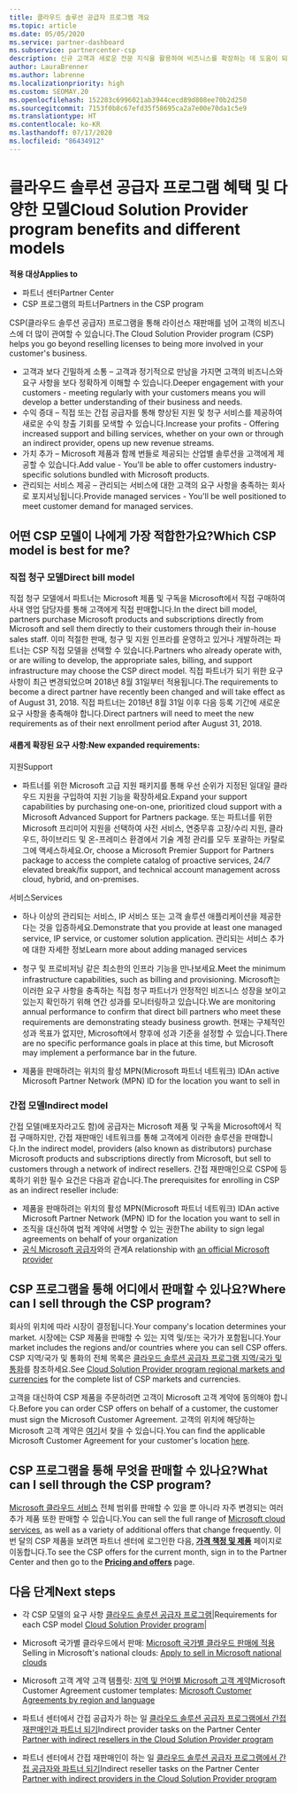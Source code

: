 ```yaml
---
title: 클라우드 솔루션 공급자 프로그램 개요
ms.topic: article
ms.date: 05/05/2020
ms.service: partner-dashboard
ms.subservice: partnercenter-csp
description: 신규 고객과 새로운 전문 지식을 활용하여 비즈니스를 확장하는 데 도움이 되는 클라우드 솔루션 공급자 프로그램의 혜택 및 여러 가지 모델에 대해 자세히 알아봅니다.
author: LauraBrenner
ms.author: labrenne
ms.localizationpriority: high
ms.custom: SEOMAY.20
ms.openlocfilehash: 152283c6996021ab3944cecd89d808ee70b2d250
ms.sourcegitcommit: 7153f0b8c67efd35f58695ca2a7e00e70da1c5e9
ms.translationtype: HT
ms.contentlocale: ko-KR
ms.lasthandoff: 07/17/2020
ms.locfileid: "86434912"
---
```

# <a name="cloud-solution-provider-program-benefits-and-different-models"></a><span data-ttu-id="142f9-103">클라우드 솔루션 공급자 프로그램 혜택 및 다양한 모델</span><span class="sxs-lookup"><span data-stu-id="142f9-103">Cloud Solution Provider program benefits and different models</span></span>

<span data-ttu-id="142f9-104">**적용 대상**</span><span class="sxs-lookup"><span data-stu-id="142f9-104">**Applies to**</span></span>

- <span data-ttu-id="142f9-105">파트너 센터</span><span class="sxs-lookup"><span data-stu-id="142f9-105">Partner Center</span></span>
- <span data-ttu-id="142f9-106">CSP 프로그램의 파트너</span><span class="sxs-lookup"><span data-stu-id="142f9-106">Partners in the CSP program</span></span>

<span data-ttu-id="142f9-107">CSP(클라우드 솔루션 공급자) 프로그램을 통해 라이선스 재판매를 넘어 고객의 비즈니스에 더 많이 관여할 수 있습니다.</span><span class="sxs-lookup"><span data-stu-id="142f9-107">The Cloud Solution Provider program (CSP) helps you go beyond reselling licenses to being more involved in your customer's business.</span></span>

- <span data-ttu-id="142f9-108">고객과 보다 긴밀하게 소통 – 고객과 정기적으로 만남을 가지면 고객의 비즈니스와 요구 사항을 보다 정확하게 이해할 수 있습니다.</span><span class="sxs-lookup"><span data-stu-id="142f9-108">Deeper engagement with your customers - meeting regularly with your customers means you will develop a better understanding of their business and needs.</span></span>
- <span data-ttu-id="142f9-109">수익 증대 – 직접 또는 간접 공급자를 통해 향상된 지원 및 청구 서비스를 제공하여 새로운 수익 창출 기회를 모색할 수 있습니다.</span><span class="sxs-lookup"><span data-stu-id="142f9-109">Increase your profits - Offering increased support and billing services, whether on your own or through an indirect provider, opens up new revenue streams.</span></span>  
- <span data-ttu-id="142f9-110">가치 추가 – Microsoft 제품과 함께 번들로 제공되는 산업별 솔루션을 고객에게 제공할 수 있습니다.</span><span class="sxs-lookup"><span data-stu-id="142f9-110">Add value - You'll be able to offer customers industry-specific solutions bundled with Microsoft products.</span></span>
- <span data-ttu-id="142f9-111">관리되는 서비스 제공 – 관리되는 서비스에 대한 고객의 요구 사항을 충족하는 회사로 포지셔닝됩니다.</span><span class="sxs-lookup"><span data-stu-id="142f9-111">Provide managed services - You'll be well positioned to meet customer demand for managed services.</span></span> 

## <a name="which-csp-model-is-best-for-me"></a><span data-ttu-id="142f9-112">어떤 CSP 모델이 나에게 가장 적합한가요?</span><span class="sxs-lookup"><span data-stu-id="142f9-112">Which CSP model is best for me?</span></span>

### <a name="direct-bill-model"></a><span data-ttu-id="142f9-113">직접 청구 모델</span><span class="sxs-lookup"><span data-stu-id="142f9-113">Direct bill model</span></span>

 <span data-ttu-id="142f9-114">직접 청구 모델에서 파트너는 Microsoft 제품 및 구독을 Microsoft에서 직접 구매하여 사내 영업 담당자를 통해 고객에게 직접 판매합니다.</span><span class="sxs-lookup"><span data-stu-id="142f9-114">In the direct bill model, partners purchase Microsoft products and subscriptions directly from Microsoft and sell them directly to their customers through their in-house sales staff.</span></span> <span data-ttu-id="142f9-115">이미 적절한 판매, 청구 및 지원 인프라를 운영하고 있거나 개발하려는 파트너는 CSP 직접 모델을 선택할 수 있습니다.</span><span class="sxs-lookup"><span data-stu-id="142f9-115">Partners who already operate with, or are willing to develop, the appropriate sales, billing, and support infrastructure may choose the CSP direct model.</span></span> <span data-ttu-id="142f9-116">직접 파트너가 되기 위한 요구 사항이 최근 변경되었으며 2018년 8월 31일부터 적용됩니다.</span><span class="sxs-lookup"><span data-stu-id="142f9-116">The requirements to become a direct partner have recently been changed and will take effect as of August 31, 2018.</span></span> <span data-ttu-id="142f9-117">직접 파트너는 2018년 8월 31일 이후 다음 등록 기간에 새로운 요구 사항을 충족해야 합니다.</span><span class="sxs-lookup"><span data-stu-id="142f9-117">Direct partners will need to meet the new requirements as of their next enrollment period after August 31, 2018.</span></span>

#### <a name="new-expanded-requirements"></a><span data-ttu-id="142f9-118">새롭게 확장된 요구 사항:</span><span class="sxs-lookup"><span data-stu-id="142f9-118">New expanded requirements:</span></span>

<span data-ttu-id="142f9-119">지원</span><span class="sxs-lookup"><span data-stu-id="142f9-119">Support</span></span>

- <span data-ttu-id="142f9-120">파트너를 위한 Microsoft 고급 지원 패키지를 통해 우선 순위가 지정된 일대일 클라우드 지원을 구입하여 지원 기능을 확장하세요.</span><span class="sxs-lookup"><span data-stu-id="142f9-120">Expand your support capabilities by purchasing one-on-one, prioritized cloud support with a Microsoft Advanced Support for Partners package.</span></span> <span data-ttu-id="142f9-121">또는 파트너를 위한 Microsoft 프리미어 지원을 선택하여 사전 서비스, 연중무휴 고장/수리 지원, 클라우드, 하이브리드 및 온-프레미스 환경에서 기술 계정 관리를 모두 포괄하는 카탈로그에 액세스하세요.</span><span class="sxs-lookup"><span data-stu-id="142f9-121">Or, choose a Microsoft Premier Support for Partners package to access the complete catalog of proactive services, 24/7 elevated break/fix support, and technical account management across cloud, hybrid, and on-premises.</span></span>

<span data-ttu-id="142f9-122">서비스</span><span class="sxs-lookup"><span data-stu-id="142f9-122">Services</span></span>

- <span data-ttu-id="142f9-123">하나 이상의 관리되는 서비스, IP 서비스 또는 고객 솔루션 애플리케이션을 제공한다는 것을 입증하세요.</span><span class="sxs-lookup"><span data-stu-id="142f9-123">Demonstrate that you provide at least one managed service, IP service, or customer solution application.</span></span> <span data-ttu-id="142f9-124">관리되는 서비스 추가에 대한 자세한 정보</span><span class="sxs-lookup"><span data-stu-id="142f9-124">Learn more about adding managed services</span></span>

- <span data-ttu-id="142f9-125">청구 및 프로비저닝 같은 최소한의 인프라 기능을 만나보세요.</span><span class="sxs-lookup"><span data-stu-id="142f9-125">Meet the minimum infrastructure capabilities, such as billing and provisioning.</span></span>
<span data-ttu-id="142f9-126">Microsoft는 이러한 요구 사항을 충족하는 직접 청구 파트너가 안정적인 비즈니스 성장을 보이고 있는지 확인하기 위해 연간 성과를 모니터링하고 있습니다.</span><span class="sxs-lookup"><span data-stu-id="142f9-126">We are monitoring annual performance to confirm that direct bill partners who meet these requirements are demonstrating steady business growth.</span></span> <span data-ttu-id="142f9-127">현재는 구체적인 성과 목표가 없지만, Microsoft에서 향후에 성과 기준을 설정할 수 있습니다.</span><span class="sxs-lookup"><span data-stu-id="142f9-127">There are no specific performance goals in place at this time, but Microsoft may implement a performance bar in the future.</span></span>

- <span data-ttu-id="142f9-128">제품을 판매하려는 위치의 활성 MPN(Microsoft 파트너 네트워크) ID</span><span class="sxs-lookup"><span data-stu-id="142f9-128">An active Microsoft Partner Network (MPN) ID for the location you want to sell in</span></span>

### <a name="indirect-model"></a><span data-ttu-id="142f9-129">간접 모델</span><span class="sxs-lookup"><span data-stu-id="142f9-129">Indirect model</span></span>

<span data-ttu-id="142f9-130">간접 모델(배포자라고도 함)에 공급자는 Microsoft 제품 및 구독을 Microsoft에서 직접 구매하지만, 간접 재판매인 네트워크를 통해 고객에게 이러한 솔루션을 판매합니다.</span><span class="sxs-lookup"><span data-stu-id="142f9-130">In the indirect model, providers (also known as distributors) purchase Microsoft products and subscriptions directly from Microsoft, but sell to customers through a network of indirect resellers.</span></span> <span data-ttu-id="142f9-131">간접 재판매인으로 CSP에 등록하기 위한 필수 요건은 다음과 같습니다.</span><span class="sxs-lookup"><span data-stu-id="142f9-131">The prerequisites for enrolling in CSP as an indirect reseller include:</span></span>

- <span data-ttu-id="142f9-132">제품을 판매하려는 위치의 활성 MPN(Microsoft 파트너 네트워크) ID</span><span class="sxs-lookup"><span data-stu-id="142f9-132">An active Microsoft Partner Network (MPN) ID for the location you want to sell in</span></span>
- <span data-ttu-id="142f9-133">조직을 대신하여 법적 계약에 서명할 수 있는 권한</span><span class="sxs-lookup"><span data-stu-id="142f9-133">The ability to sign legal agreements on behalf of your organization</span></span>
- <span data-ttu-id="142f9-134">[공식 Microsoft 공급자](https://partnercenter.microsoft.com/partner/find-a-provider)와의 관계</span><span class="sxs-lookup"><span data-stu-id="142f9-134">A relationship with [an official Microsoft provider](https://partnercenter.microsoft.com/partner/find-a-provider)</span></span>

## <a name="where-can-i-sell-through-the-csp-program"></a><span data-ttu-id="142f9-135">CSP 프로그램을 통해 어디에서 판매할 수 있나요?</span><span class="sxs-lookup"><span data-stu-id="142f9-135">Where can I sell through the CSP program?</span></span>

<span data-ttu-id="142f9-136">회사의 위치에 따라 시장이 결정됩니다.</span><span class="sxs-lookup"><span data-stu-id="142f9-136">Your company's location determines your market.</span></span> <span data-ttu-id="142f9-137">시장에는 CSP 제품을 판매할 수 있는 지역 및/또는 국가가 포함됩니다.</span><span class="sxs-lookup"><span data-stu-id="142f9-137">Your market includes the regions and/or countries where you can sell CSP offers.</span></span> <span data-ttu-id="142f9-138">CSP 지역/국가 및 통화의 전체 목록은 [클라우드 솔루션 공급자 프로그램 지역/국가 및 통화](regional-authorization-overview.md)를 참조하세요.</span><span class="sxs-lookup"><span data-stu-id="142f9-138">See [Cloud Solution Provider program regional markets and currencies](regional-authorization-overview.md) for the complete list of CSP markets and currencies.</span></span>

<span data-ttu-id="142f9-139">고객을 대신하여 CSP 제품을 주문하려면 고객이 Microsoft 고객 계약에 동의해야 합니다.</span><span class="sxs-lookup"><span data-stu-id="142f9-139">Before you can order CSP offers on behalf of a customer, the customer must sign the Microsoft Customer Agreement.</span></span> <span data-ttu-id="142f9-140">고객의 위치에 해당하는 Microsoft 고객 계약은 [여기](agreements.md)서 찾을 수 있습니다.</span><span class="sxs-lookup"><span data-stu-id="142f9-140">You can find the applicable Microsoft Customer Agreement for your customer's location [here](agreements.md).</span></span>  

## <a name="what-can-i-sell-through-the-csp-program"></a><span data-ttu-id="142f9-141">CSP 프로그램을 통해 무엇을 판매할 수 있나요?</span><span class="sxs-lookup"><span data-stu-id="142f9-141">What can I sell through the CSP program?</span></span>

<span data-ttu-id="142f9-142">[Microsoft 클라우드 서비스](https://partner.microsoft.com/cloud-solution-provider/products-and-services) 전체 범위를 판매할 수 있을 뿐 아니라 자주 변경되는 여러 추가 제품 또한 판매할 수 있습니다.</span><span class="sxs-lookup"><span data-stu-id="142f9-142">You can sell the full range of [Microsoft cloud services](https://partner.microsoft.com/cloud-solution-provider/products-and-services), as well as a variety of additional offers that change frequently.</span></span> <span data-ttu-id="142f9-143">이번 달의 CSP 제품을 보려면 파트너 센터에 로그인한 다음, [**가격 책정 및 제품**](https://partnercenter.microsoft.com/pcv/sales) 페이지로 이동합니다.</span><span class="sxs-lookup"><span data-stu-id="142f9-143">To see the CSP offers for the current month, sign in to the Partner Center and then go to the [**Pricing and offers**](https://partnercenter.microsoft.com/pcv/sales) page.</span></span>

## <a name="next-steps"></a><span data-ttu-id="142f9-144">다음 단계</span><span class="sxs-lookup"><span data-stu-id="142f9-144">Next steps</span></span>

- <span data-ttu-id="142f9-145">각 CSP 모델의 요구 사항 [클라우드 솔루션 공급자 프로그램](https://partnercenter.microsoft.com/partner/cloud-solution-provider)|</span><span class="sxs-lookup"><span data-stu-id="142f9-145">Requirements for each CSP model [Cloud Solution Provider program](https://partnercenter.microsoft.com/partner/cloud-solution-provider)|</span></span>

- <span data-ttu-id="142f9-146">Microsoft 국가별 클라우드에서 판매: [Microsoft 국가별 클라우드 판매에 적용](csp-national-clouds-overview.md)</span><span class="sxs-lookup"><span data-stu-id="142f9-146">Selling in Microsoft's national clouds: [Apply to sell in Microsoft national clouds](csp-national-clouds-overview.md)</span></span>

- <span data-ttu-id="142f9-147">Microsoft 고객 계약 고객 템플릿: [지역 및 언어별 Microsoft 고객 계약](agreements.md)</span><span class="sxs-lookup"><span data-stu-id="142f9-147">Microsoft Customer Agreement customer templates: [Microsoft Customer Agreements by region and language](agreements.md)</span></span>

- <span data-ttu-id="142f9-148">파트너 센터에서 간접 공급자가 하는 일 [클라우드 솔루션 공급자 프로그램에서 간접 재판매인과 파트너 되기](indirect-provider-tasks-in-partner-center.md)</span><span class="sxs-lookup"><span data-stu-id="142f9-148">Indirect provider tasks on the Partner Center [Partner with indirect resellers in the Cloud Solution Provider program](indirect-provider-tasks-in-partner-center.md)</span></span>

- <span data-ttu-id="142f9-149">파트너 센터에서 간접 재판매인이 하는 일 [클라우드 솔루션 공급자 프로그램에서 간접 공급자와 파트너 되기](indirect-reseller-tasks-in-partner-center.md)</span><span class="sxs-lookup"><span data-stu-id="142f9-149">Indirect reseller tasks on the Partner Center [Partner with indirect providers in the Cloud Solution Provider program](indirect-reseller-tasks-in-partner-center.md)</span></span>
